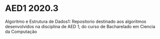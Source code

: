 # AED1 2020.3
 Algoritmo e Estrutura de Dados1: Repositorio destinado aos algoritmos desenvolvidos na disciplina de AED 1, do curso de Bacharelado em Ciencia da Computação
